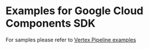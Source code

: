 # Examples for Google Cloud Components SDK

For samples please refer to [Vertex Pipeline examples](https://github.com/GoogleCloudPlatform/ai-platform-samples/tree/master/ai-platform-unified/notebooks/official/pipelines)
